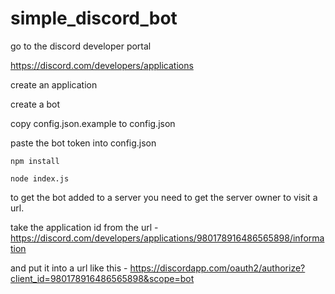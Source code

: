# simple_discord_bot

go to the discord developer portal

https://discord.com/developers/applications

create an application

create a bot

copy config.json.example to config.json

paste the bot token into config.json

```
npm install

node index.js
```

to get the bot added to a server you need to get the server owner to visit a url.

take the application id from the url - https://discord.com/developers/applications/980178916486565898/information

and put it into a url like this - https://discordapp.com/oauth2/authorize?client_id=980178916486565898&scope=bot
